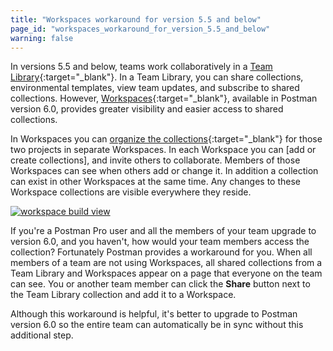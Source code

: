 ```yaml
---
title: "Workspaces workaround for version 5.5 and below"
page_id: "workspaces_workaround_for_version_5.5_and_below"
warning: false
---
```


In versions 5.5 and below, teams work collaboratively in a [Team Library](/docs/postman/team_library/setting_up_team_library){:target="_blank"}. 
In a Team Library, you can share collections, environmental templates, view team updates, and subscribe to shared collections. 
However, [Workspaces](/docs/postman/workspaces/intro_to_workspaces){:target="_blank"}, available in Postman version 6.0, 
provides greater visibility and easier access to shared collections. 

In Workspaces you can [organize the collections](/docs/postman/team_library/setting_up_team_library){:target="_blank"} for 
those two projects in separate Workspaces. In each Workspace you can [add or create collections], 
and invite others to collaborate. Members of those Workspaces can see when others add or change it. In addition a collection can exist in other Workspaces at the same time. Any changes to these Workspace collections are visible everywhere they reside.

[![workspace build view](https://s3.amazonaws.com/postman-static-getpostman-com/postman-docs/WS-workspaces-build-view.png)](https://s3.amazonaws.com/postman-static-getpostman-com/postman-docs/WS-workspaces-build-view.png)

If you're a Postman Pro user and all the members of your team upgrade to version 6.0, and you haven't, how would your team 
members access the collection? Fortunately Postman provides a workaround for you. When all members of a team are not using 
Workspaces, all shared collections from a Team Library and Workspaces appear on a page that everyone on the team can see. 
You or another team member can click the **Share** button next to the Team Library collection and add it to a Workspace.

Although this workaround is helpful, it's better to upgrade to Postman version 6.0 so the entire team can automatically 
be in sync without this additional step.

